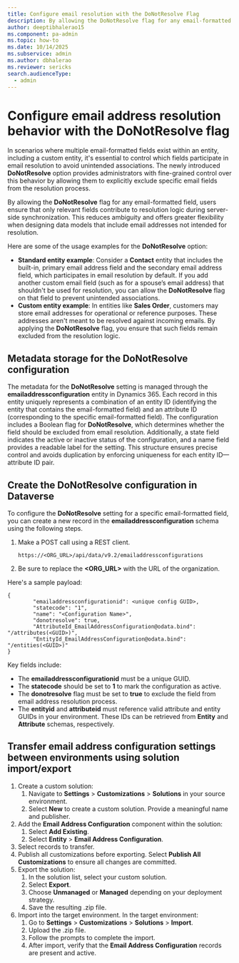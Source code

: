 ```yaml
---
title: Configure email resolution with the DoNotResolve Flag
description: By allowing the DoNotResolve flag for any email-formatted field, users ensure that only relevant fields contribute to resolution logic during server-side synchronization.
author: deeptibhalerao15
ms.component: pa-admin
ms.topic: how-to
ms.date: 10/14/2025
ms.subservice: admin
ms.author: dbhalerao
ms.reviewer: sericks
search.audienceType: 
  - admin
---
```



# Configure email address resolution behavior with the DoNotResolve flag

In scenarios where multiple email-formatted fields exist within an entity, including a custom entity, it's essential to control which fields participate in email resolution to avoid unintended associations. The newly introduced **DoNotResolve** option provides administrators with fine-grained control over this behavior by allowing them to explicitly exclude specific email fields from the resolution process.
 
By allowing the **DoNotResolve** flag for any email-formatted field, users ensure that only relevant fields contribute to resolution logic during server-side synchronization. This reduces ambiguity and offers greater flexibility when designing data models that include email addresses not intended for resolution.

Here are some of the usage examples for the **DoNotResolve** option:

- **Standard entity example**: Consider a **Contact** entity that includes the built-in, primary email address field and the secondary email address field, which participates in email resolution by default. If you add another custom email field (such as for a spouse’s email address) that shouldn't be used for resolution, you can allow the **DoNotResolve** flag on that field to prevent unintended associations.
- **Custom entity example**: In entities like **Sales Order**, customers may store email addresses for operational or reference purposes. These addresses aren't meant to be resolved against incoming emails. By applying the **DoNotResolve** flag, you ensure that such fields remain excluded from the resolution logic.

## Metadata storage for the DoNotResolve configuration
The metadata for the **DoNotResolve** setting is managed through the **emailaddressconfiguration** entity in Dynamics 365. Each record in this entity uniquely represents a combination of an entity ID (identifying the entity that contains the email-formatted field) and an attribute ID (corresponding to the specific email-formatted field). The configuration includes a Boolean flag for **DoNotResolve**, which determines whether the field should be excluded from email resolution. Additionally, a state field indicates the active or inactive status of the configuration, and a name field provides a readable label for the setting. This structure ensures precise control and avoids duplication by enforcing uniqueness for each entity ID—attribute ID pair.

## Create the DoNotResolve configuration in Dataverse
To configure the **DoNotResolve** setting for a specific email-formatted field, you can create a new record in the **emailaddressconfiguration** schema using the following steps.

1. Make a POST call using a REST client.

    ```https://<ORG_URL>/api/data/v9.2/emailaddressconfigurations```
   
1. Be sure to replace the **<ORG_URL>** with the URL of the organization.

Here's a sample payload:

```
{
        "emailaddressconfigurationid": <unique config GUID>,
        "statecode": "1",
        "name": "<Configuration Name>", 
        "donotresolve": true,
        "AttributeId_EmailAddressConfiguration@odata.bind": "/attributes(<GUID>)", 
        "EntityId_EmailAddressConfiguration@odata.bind": "/entities(<GUID>)" 
}
```

Key fields include:
- The **emailaddressconfigurationid** must be a unique GUID.
- The **statecode** should be set to **1** to mark the configuration as active.
- The **donotresolve** flag must be set to **true** to exclude the field from email address resolution process.
- The **entityid** and **attributeid** must reference valid attribute and entity GUIDs in your environment. These IDs can be retrieved from **Entity** and **Attribute** schemas, respectively. 

## Transfer email address configuration settings between environments using solution import/export
1.	Create a custom solution:
    1. Navigate to **Settings** > **Customizations** > **Solutions** in your source environment.
    1. Select **New** to create a custom solution. Provide a meaningful name and publisher.
1.	Add the **Email Address Configuration** component within the solution:
    1. Select **Add Existing**.
    1. Select **Entity** > **Email Address Configuration**.
1.	Select records to transfer.
1.	Publish all customizations before exporting. Select **Publish All Customizations** to ensure all changes are committed.
1.	Export the solution:
    1. In the solution list, select your custom solution.
    1. Select **Export**.
    1. Choose **Unmanaged** or **Managed** depending on your deployment strategy.
    1. Save the resulting .zip file.
1.	Import into the target environment. In the target environment:
    1. Go to **Settings** > **Customizations** > **Solutions** > **Import**.
    1. Upload the .zip file.
    1. Follow the prompts to complete the import.
    1. After import, verify that the **Email Address Configuration** records are present and active.
